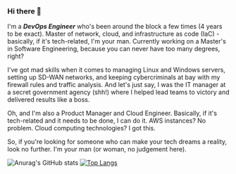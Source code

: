 ### Hi there 👋


I'm a **_DevOps Engineer_** who's been around the block a few times (4 years to be exact). 
Master of network, cloud, and infrastructure as code (IaC) - basically, if it's tech-related, I'm your man. 
Currently working on a Master's in Software Engineering, because you can never have too many degrees, right?

I've got mad skills when it comes to managing Linux and Windows servers, setting up SD-WAN networks, and keeping cybercriminals at bay with my firewall rules and traffic analysis. 
And let's just say, I was the IT manager at a secret government agency (shh!) where I helped lead teams to victory and delivered results like a boss.

Oh, and I'm also a Product Manager and Cloud Engineer. Basically, if it's tech-related and it needs to be done, I can do it. 
AWS instances? No problem. Cloud computing technologies? I got this.

So, if you're looking for someone who can make your tech dreams a reality, look no further. 
I'm your man (or woman, no judgement here).


![Anurag's GitHub stats](https://github-readme-stats.vercel.app/api?username=mthsfrts&count_private=true&show_icons=true&theme=github_dark)
[![Top Langs](https://github-readme-stats.vercel.app/api/top-langs/?username=mthsfrts&layout=compact)](https://github.com/anuraghazra/github-readme-stats)